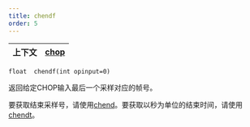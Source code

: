 ```yaml
---
title: chendf
order: 5
---
```

| 上下文 | [chop](../contexts/chop.html) |
| --- | --- |

`float  chendf(int opinput=0)`

返回给定CHOP输入最后一个采样对应的帧号。

要获取结束采样号，请使用[chend](./chend "返回给定CHOP输入中最后一个采样的采样号")。要获取以秒为单位的结束时间，请使用[chendt](./chendt "返回指定输入最后一个采样对应的时间")。
